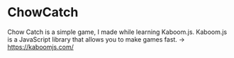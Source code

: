 # ChowCatch

Chow Catch is a simple game, I made while learning Kaboom.js.
Kaboom.js is a JavaScript library that allows you to make games fast. -> https://kaboomjs.com/



